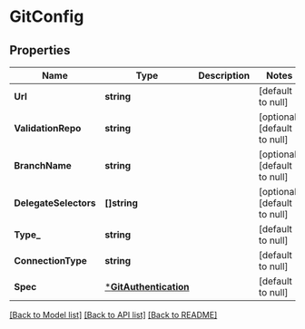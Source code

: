# GitConfig

## Properties
Name | Type | Description | Notes
------------ | ------------- | ------------- | -------------
**Url** | **string** |  | [default to null]
**ValidationRepo** | **string** |  | [optional] [default to null]
**BranchName** | **string** |  | [optional] [default to null]
**DelegateSelectors** | **[]string** |  | [optional] [default to null]
**Type_** | **string** |  | [default to null]
**ConnectionType** | **string** |  | [default to null]
**Spec** | [***GitAuthentication**](GitAuthentication.md) |  | [default to null]

[[Back to Model list]](../README.md#documentation-for-models) [[Back to API list]](../README.md#documentation-for-api-endpoints) [[Back to README]](../README.md)

